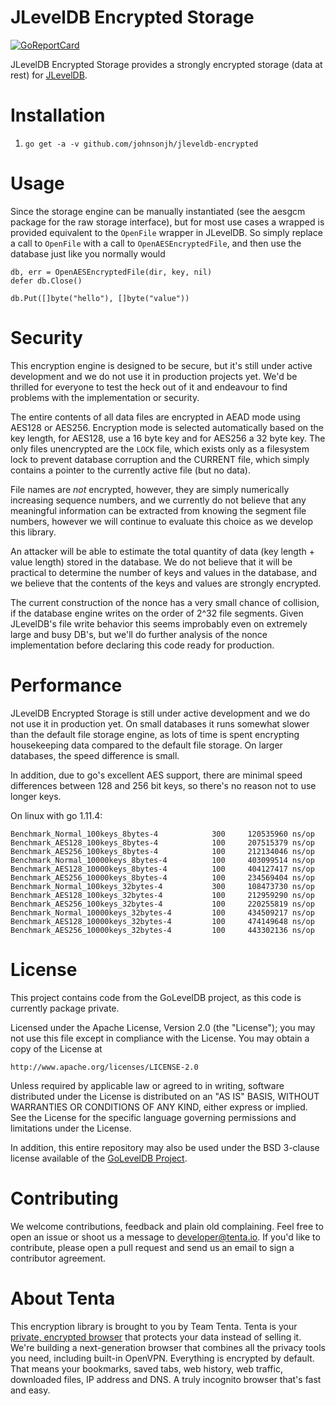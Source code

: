 JLevelDB Encrypted Storage
==============

[![GoReportCard](https://goreportcard.com/badge/github.com/johnsonjh/jleveldb-encrypted)](https://goreportcard.com/report/github.com/johnsonjh/jleveldb-encrypted)

JLevelDB Encrypted Storage provides a strongly encrypted storage (data at rest) for
[JLevelDB](https://github.com/johnsonjh/jleveldb).

Installation
============

1. `go get -a -v github.com/johnsonjh/jleveldb-encrypted`

Usage
=====

Since the storage engine can be manually instantiated (see the aesgcm package for
the raw storage interface), but for most use cases a wrapped is provided equivalent
to the `OpenFile` wrapper in JLevelDB. So simply replace a call to `OpenFile` with
a call to `OpenAESEncryptedFile`, and then use the database just like you normally
would

```
db, err = OpenAESEncryptedFile(dir, key, nil)
defer db.Close()

db.Put([]byte("hello"), []byte("value"))
```

Security
========

This encryption engine is designed to be secure, but it's still under active
development and we do not use it in production projects yet. We'd be thrilled
for everyone to test the heck out of it and endeavour to find problems with
the implementation or security.

The entire contents of all data files are encrypted in AEAD mode using AES128
or AES256. Encryption mode is selected automatically based on the key length,
for AES128, use a 16 byte key and for AES256 a 32 byte key. The only files
unencrypted are the `LOCK` file, which exists only as a filesystem lock to
prevent database corruption and the CURRENT file, which simply contains a pointer
to the currently active file (but no data).

File names are _not_ encrypted, however, they are simply numerically increasing
sequence numbers, and we currently do not believe that any meaningful information
can be extracted from knowing the segment file numbers, however we will continue
to evaluate this choice as we develop this library.

An attacker will be able to estimate the total quantity of data (key length + value length) stored in the database. We do not believe that it will be practical to
determine the number of keys and values in the database, and we believe that the contents of the keys and values are strongly encrypted.

The current construction of the nonce has a very small chance of collision, if the database engine writes on the order of 2^32 file
segments. Given JLevelDB's file write behavior this seems improbably even on extremely large and busy DB's, but we'll do further analysis
of the nonce implementation before declaring this code ready for production.

Performance
===========

JLevelDB Encrypted Storage is still under active development and we do not use it in production yet. On small databases it runs somewhat
slower than the default file storage engine, as lots of time is spent encrypting housekeeping data compared to the default file storage.
On larger databases, the speed difference is small.

In addition, due to go's excellent AES support, there are minimal speed differences between 128 and 256 bit keys, so there's no
reason not to use longer keys.

On linux with go 1.11.4:

```
Benchmark_Normal_100keys_8bytes-4      	     300	 120535960 ns/op
Benchmark_AES128_100keys_8bytes-4      	     100	 207515379 ns/op
Benchmark_AES256_100keys_8bytes-4      	     100	 212134046 ns/op
Benchmark_Normal_10000keys_8bytes-4    	     100	 403099514 ns/op
Benchmark_AES128_10000keys_8bytes-4    	     100	 404127417 ns/op
Benchmark_AES256_10000keys_8bytes-4    	     100	 234569404 ns/op
Benchmark_Normal_100keys_32bytes-4     	     300	 108473730 ns/op
Benchmark_AES128_100keys_32bytes-4     	     100	 212959290 ns/op
Benchmark_AES256_100keys_32bytes-4     	     100	 220255819 ns/op
Benchmark_Normal_10000keys_32bytes-4   	     100	 434509217 ns/op
Benchmark_AES128_10000keys_32bytes-4   	     100	 474149648 ns/op
Benchmark_AES256_10000keys_32bytes-4   	     100	 443302136 ns/op

```

License
=======

This project contains code from the GoLevelDB project, as this code is currently
package private.

Licensed under the Apache License, Version 2.0 (the "License");
you may not use this file except in compliance with the License.
You may obtain a copy of the License at

    http://www.apache.org/licenses/LICENSE-2.0

Unless required by applicable law or agreed to in writing, software
distributed under the License is distributed on an "AS IS" BASIS,
WITHOUT WARRANTIES OR CONDITIONS OF ANY KIND, either express or implied.
See the License for the specific language governing permissions and
limitations under the License.

In addition, this entire repository may also be used under the BSD 3-clause
license available of the [GoLevelDB Project](https://github.com/syndtr/goleveldb/blob/master/LICENSE).

Contributing
============

We welcome contributions, feedback and plain old complaining. Feel free to open
an issue or shoot us a message to developer@tenta.io. If you'd like to contribute,
please open a pull request and send us an email to sign a contributor agreement.

About Tenta
===========

This encryption library is brought to you by Team Tenta. Tenta is your [private, encrypted browser](https://tenta.com) that protects your data instead of selling it. We're building a next-generation browser that combines all the privacy tools you need, including built-in OpenVPN. Everything is encrypted by default. That means your bookmarks, saved tabs, web history, web traffic, downloaded files, IP address and DNS. A truly incognito browser that's fast and easy.
